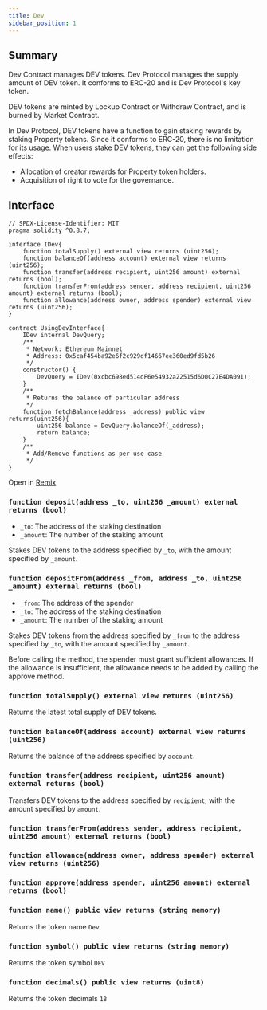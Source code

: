 ```yaml
---
title: Dev
sidebar_position: 1
---
```


## Summary

Dev Contract manages DEV tokens. Dev Protocol manages the supply amount of DEV token. It conforms to ERC-20 and is Dev Protocol's key token.

DEV tokens are minted by Lockup Contract or Withdraw Contract, and is burned by Market Contract.

In Dev Protocol, DEV tokens have a function to gain staking rewards by staking Property tokens. Since it conforms to ERC-20, there is no limitation for its usage. When users stake DEV tokens, they can get the following side effects:

- Allocation of creator rewards for Property token holders.
- Acquisition of right to vote for the governance.

## Interface

```solidity
// SPDX-License-Identifier: MIT
pragma solidity ^0.8.7;

interface IDev{
    function totalSupply() external view returns (uint256);
    function balanceOf(address account) external view returns (uint256);
    function transfer(address recipient, uint256 amount) external returns (bool);
    function transferFrom(address sender, address recipient, uint256 amount) external returns (bool);
    function allowance(address owner, address spender) external view returns (uint256);
}

contract UsingDevInterface{
    IDev internal DevQuery;
    /**
     * Network: Ethereum Mainnet
     * Address: 0x5caf454ba92e6f2c929df14667ee360ed9fd5b26
     */
    constructor() {
        DevQuery = IDev(0xcbc698ed514dF6e54932a22515d6D0C27E4DA091);
    }
    /**
     * Returns the balance of particular address
     */
    function fetchBalance(address _address) public view returns(uint256){
        uint256 balance = DevQuery.balanceOf(_address);
        return balance;
    }
    /**
     * Add/Remove functions as per use case
     */
}
```

Open in [Remix](https://remix.ethereum.org/#url=https://github.com/dev-protocol/docs.devprotocol.xyz/embedd/DevInterface.sol)

### `function deposit(address _to, uint256 _amount) external returns (bool)`

- `_to`: The address of the staking destination
- `_amount`: The number of the staking amount

Stakes DEV tokens to the address specified by `_to`, with the amount specified by `_amount`.

### `function depositFrom(address _from, address _to, uint256 _amount) external returns (bool)`

- `_from`: The address of the spender
- `_to`: The address of the staking destination
- `_amount`: The number of the staking amount

Stakes DEV tokens from the address specified by `_from` to the address specified by `_to`, with the amount specified by `_amount`.

Before calling the method, the spender must grant sufficient allowances. If the allowance is insufficient, the allowance needs to be added by calling the approve method.

### `function totalSupply() external view returns (uint256)`

Returns the latest total supply of DEV tokens.

### `function balanceOf(address account) external view returns (uint256)`

Returns the balance of the address specified by `account`.

### `function transfer(address recipient, uint256 amount) external returns (bool)`

Transfers DEV tokens to the address specified by `recipient`, with the amount specified by `amount`.

### `function transferFrom(address sender, address recipient, uint256 amount) external returns (bool)`

### `function allowance(address owner, address spender) external view returns (uint256)`

### `function approve(address spender, uint256 amount) external returns (bool)`

### `function name() public view returns (string memory)`

Returns the token name `Dev`

### `function symbol() public view returns (string memory)`

Returns the token symbol `DEV`

### `function decimals() public view returns (uint8)`

Returns the token decimals `18`
